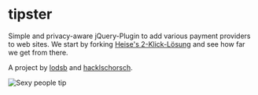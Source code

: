 tipster
=======

Simple and privacy-aware jQuery-Plugin to add various payment providers to web sites.
We start by forking [Heise's 2-Klick-Lösung](http://www.heise.de/extras/socialshareprivacy/) and see how far we get from there.

A project by [lodsb](https://github.com/lodsb) and [hacklschorsch](https://github.com/hacklschorsch).

![Sexy people tip](http://farm3.staticflickr.com/2310/2248285806_2b50de82c7_z.jpg/path/img.jpg "Sexy people tip")

